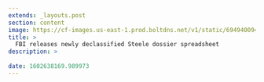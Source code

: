 ```yaml
--- 
extends: _layouts.post 
section: content 
image: https://cf-images.us-east-1.prod.boltdns.net/v1/static/694940094001/faa6da29-8b9e-4d6f-9163-326dd523bd63/2df66786-da77-4e01-9c68-f98b02ba4192/1280x720/match/image.jpg 
title: > 
  FBI releases newly declassified Steele dossier spreadsheet 
description: > 
   
date: 1602638169.989973 
--- 
```

